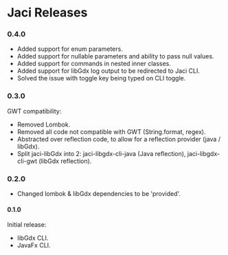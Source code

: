 # Jaci Releases

### 0.4.0  
* Added support for enum parameters.
* Added support for nullable parameters and ability to pass null values.  
* Added support for commands in nested inner classes.  
* Added support for libGdx log output to be redirected to Jaci CLI.
* Solved the issue with toggle key being typed on CLI toggle.

### 0.3.0
GWT compatibility:
  
* Removed Lombok.
* Removed all code not compatible with GWT (String.format, regex).
* Abstracted over reflection code, to allow for a reflection provider (java / libGdx).
* Split jaci-libGdx into 2: jaci-libgdx-cli-java (Java reflection), jaci-libgdx-cli-gwt (libGdx reflection).

### 0.2.0
* Changed lombok & libGdx dependencies to be 'provided'.

#### 0.1.0
Initial release:  

* libGdx CLI.
* JavaFx CLI.